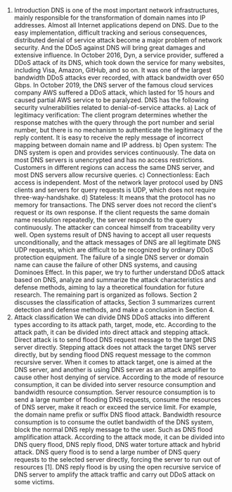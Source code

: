1. Introduction
DNS is one of the most important network infrastructures, mainly responsible for the transformation of
domain names into IP addresses. Almost all Internet applications depend on DNS. Due to the easy
implementation, difficult tracking and serious consequences, distributed denial of service attack become
a major problem of network security. And the DDoS against DNS will bring great damages and
extensive influence.
In October 2016, Dyn, a service provider, suffered a DDoS attack of its DNS, which took down the
service for many websites, including Visa, Amazon, GitHub, and so on. It was one of the largest
bandwidth DDoS attacks ever recorded, with attack bandwidth over 650 Gbps. In October 2019, the
DNS server of the famous cloud services company AWS suffered a DDoS attack, which lasted for 15
hours and caused partial AWS service to be paralyzed.
DNS has the following security vulnerabilities related to denial-of-service attacks.
a) Lack of legitimacy verification: The client program determines whether the response matches with
the query through the port number and serial number, but there is no mechanism to authenticate the
legitimacy of the reply content. It is easy to receive the reply message of incorrect mapping between
domain name and IP address.
b) Open system: The DNS system is open and provides services continuously. The data on most DNS
servers is unencrypted and has no access restrictions. Customers in different regions can access the same
DNS server, and most DNS servers allow recursive queries.
c) Connectionless: Each access is independent. Most of the network layer protocol used by DNS
clients and servers for query requests is UDP, which does not require three-way-handshake.
d) Stateless: It means that the protocol has no memory for transactions. The DNS server does not
record the client's request or its own response. If the client requests the same domain name resolution
repeatedly, the server responds to the query continuously. The attacker can conceal himself from
traceability very well.
Open systems result of DNS having to accept all user requests unconditionally, and the attack
messages of DNS are all legitimate DNS UDP requests, which are difficult to be recognized by ordinary
DDoS protection equipment. The failure of a single DNS server or domain name can cause the failure
of other DNS systems, and causing Dominoes Effect.
In this paper, we try to further understand DDoS attack based on DNS, analyze and summarize the
attack characteristics and defense methods, aiming to lay a theoretical foundation for future research.
The remaining part is organized as follows. Section 2 discusses the classification of attacks, Section 3
summarizes current detection and defense methods, and make a conclusion in Section 4.
2. Attack classification
We can divide DNS DDoS attacks into different types according to its attack path, target, mode, etc.
According to the attack path, it can be divided into direct attack and stepping attack. Direct attack is to
send flood DNS request message to the target DNS server directly. Stepping attack does not attack the
target DNS server directly, but by sending flood DNS request message to the common recursive server.
When it comes to attack target, one is aimed at the DNS server, and another is using DNS server as
an attack amplifier to cause other host denying of service.
According to the mode of resource consumption, it can be divided into server resource consumption
and bandwidth resource consumption. Server resource consumption is to send a large number of
flooding DNS requests, consume the resources of DNS server, make it reach or exceed the service limit.
For example, the domain name prefix or suffix DNS flood attack. Bandwidth resource consumption is
to consume the outlet bandwidth of the DNS system, block the normal DNS reply message to the user.
Such as DNS flood amplification attack.
According to the attack mode, it can be divided into DNS query flood, DNS reply flood, DNS water
torture attack and hybrid attack. DNS query flood is to send a large number of DNS query requests to
the selected server directly, forcing the server to run out of resources [1]. DNS reply flood is by using
the open recursive service of DNS server to amplify the attack traffic and carry out DDoS attack on
some victims. 
